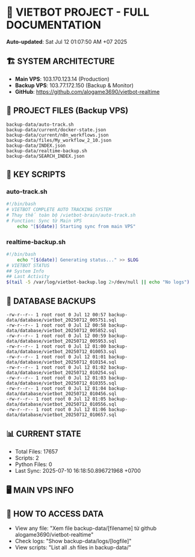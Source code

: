 # 🤖 VIETBOT PROJECT - FULL DOCUMENTATION
**Auto-updated**: Sat Jul 12 01:07:50 AM +07 2025

## 🏗️ SYSTEM ARCHITECTURE
- **Main VPS**: 103.170.123.14 (Production)
- **Backup VPS**: 103.77.172.150 (Backup & Monitor)
- **GitHub**: https://github.com/alogame3690/vietbot-realtime

## 📁 PROJECT FILES (Backup VPS)
```
backup-data/auto-track.sh
backup-data/current/docker-state.json
backup-data/current/n8n_workflows.json
backup-data/files/My_workflow_2_10.json
backup-data/INDEX.json
backup-data/realtime-backup.sh
backup-data/SEARCH_INDEX.json
```

## 🔧 KEY SCRIPTS
### auto-track.sh
```bash
#!/bin/bash
# VIETBOT COMPLETE AUTO TRACKING SYSTEM
# Thay thế toàn bộ /vietbot-brain/auto-track.sh
# Function: Sync từ Main VPS
    echo "[$(date)] Starting sync from main VPS"
```
### realtime-backup.sh
```bash
#!/bin/bash
    echo "[$(date)] Generating status..." >> $LOG
# VIETBOT STATUS
## System Info
## Last Activity
$(tail -5 /var/log/vietbot-backup.log 2>/dev/null || echo "No logs")
```

## 💾 DATABASE BACKUPS
```
-rw-r--r-- 1 root root 0 Jul 12 00:57 backup-data/database/vietbot_20250712_005751.sql
-rw-r--r-- 1 root root 0 Jul 12 00:58 backup-data/database/vietbot_20250712_005852.sql
-rw-r--r-- 1 root root 0 Jul 12 00:59 backup-data/database/vietbot_20250712_005953.sql
-rw-r--r-- 1 root root 0 Jul 12 01:00 backup-data/database/vietbot_20250712_010053.sql
-rw-r--r-- 1 root root 0 Jul 12 01:01 backup-data/database/vietbot_20250712_010154.sql
-rw-r--r-- 1 root root 0 Jul 12 01:02 backup-data/database/vietbot_20250712_010254.sql
-rw-r--r-- 1 root root 0 Jul 12 01:03 backup-data/database/vietbot_20250712_010355.sql
-rw-r--r-- 1 root root 0 Jul 12 01:04 backup-data/database/vietbot_20250712_010456.sql
-rw-r--r-- 1 root root 0 Jul 12 01:05 backup-data/database/vietbot_20250712_010556.sql
-rw-r--r-- 1 root root 0 Jul 12 01:06 backup-data/database/vietbot_20250712_010657.sql
```

## 📊 CURRENT STATE
- Total Files: 17657
- Scripts: 2
- Python Files: 0
- Last Sync: 2025-07-10 16:18:50.896721968 +0700

## 🖥️ MAIN VPS INFO


## 🚨 HOW TO ACCESS DATA
- View any file: "Xem file backup-data/[filename] từ github alogame3690/vietbot-realtime"
- Check logs: "Show backup-data/logs/[logfile]"
- View scripts: "List all .sh files in backup-data/"
